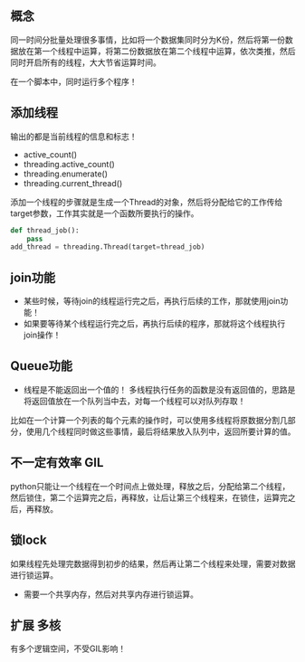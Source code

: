 ## 概念
同一时间分批量处理很多事情，比如将一个数据集同时分为K份，然后将第一份数据放在第一个线程中运算，将第二份数据放在第二个线程中运算，依次类推，然后同时开启所有的线程，大大节省运算时间。

在一个脚本中，同时运行多个程序！
## 添加线程
输出的都是当前线程的信息和标志！
- active_count()
- threading.active_count()
- threading.enumerate()
- threading.current_thread()

添加一个线程的步骤就是生成一个Thread的对象，然后将分配给它的工作传给target参数，工作其实就是一个函数所要执行的操作。
```py
def thread_job():
    pass
add_thread = threading.Thread(target=thread_job)
```
## join功能
- 某些时候，等待join的线程运行完之后，再执行后续的工作，那就使用join功能！
- 如果要等待某个线程运行完之后，再执行后续的程序，那就将这个线程执行join操作！
## Queue功能
- 线程是不能返回出一个值的！
多线程执行任务的函数是没有返回值的，思路是将返回值放在一个队列当中去，对每一个线程可以对队列存取！

比如在一个计算一个列表的每个元素的操作时，可以使用多线程将原数据分割几部分，使用几个线程同时做这些事情，最后将结果放入队列中，返回所要计算的值。
## 不一定有效率 GIL
python只能让一个线程在一个时间点上做处理，释放之后，分配给第二个线程，然后锁住，第二个运算完之后，再释放，让后让第三个线程来，在锁住，运算完之后，再释放。

## 锁lock
如果线程先处理完数据得到初步的结果，然后再让第二个线程来处理，需要对数据进行锁运算。
- 需要一个共享内存，然后对共享内存进行锁运算。
## 扩展 多核
有多个逻辑空间，不受GIL影响！

